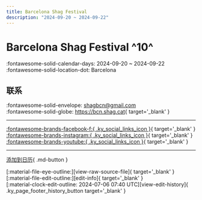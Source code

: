 ```yaml
---
title: Barcelona Shag Festival
description: "2024-09-20 ~ 2024-09-22"
---
```


# Barcelona Shag Festival ^10^

:fontawesome-solid-calendar-days: 2024-09-20 ~ 2024-09-22  
:fontawesome-solid-location-dot: Barcelona  

## 联系

:fontawesome-solid-envelope: <shagbcn@gmail.com>  
:fontawesome-solid-globe: <https://bcn.shag.cat>{ target='_blank' }  

---

 [:fontawesome-brands-facebook-f:{ .ky_social_links_icon }](https://www.facebook.com/bcnshagfestival){ target='_blank' } [:fontawesome-brands-instagram:{ .ky_social_links_icon }](https://instagram.com/bcnshagfestival){ target='_blank' } [:fontawesome-brands-youtube:{ .ky_social_links_icon }](https://youtube.com/@ShagBCN){ target='_blank' }

---

[添加到日历](https://swing.news/ics/2024/es_ES/barcelona-shag-festival-2024){ .md-button }

<div class="ky_page_footer" markdown>
<div class="ky_page_footer_trailing" markdown="span">
[:material-file-eye-outline:][view-raw-source-file]{ target='_blank' }
[:material-file-edit-outline:][edit-info]{ target='_blank' }
</div>
<div class="ky_page_footer_leading" markdown="span">
[:material-clock-edit-outline: 2024-07-06 07:40 UTC][view-edit-history]{ .ky_page_footer_history_button target='_blank' }
</div>
</div>

[view-raw-source-file]: https://github.com/swingdance/events/blob/main/2024/es_ES/barcelona-shag-festival-2024.json "查看原始源文件"
[edit-info]: https://github.com/swingdance/events/issues/new?assignees=&labels=update+event&projects=&template=03-update_entity.yml&title=%5B2024%2Fes_ES%5D%20Update%20Event%3A%20Barcelona%20Shag%20Festival&region=es_ES&year=2024&id=barcelona-shag-festival-2024&name=Barcelona%20Shag%20Festival&org_id= "编辑信息"

[view-edit-history]: https://github.com/swingdance/events/commits/main/2024/es_ES/barcelona-shag-festival-2024.json "查看编辑历史"
